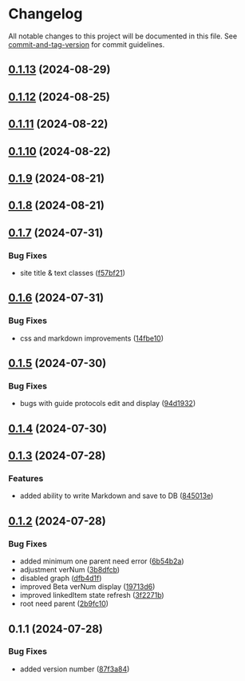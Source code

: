 # Changelog

All notable changes to this project will be documented in this file. See [commit-and-tag-version](https://github.com/absolute-version/commit-and-tag-version) for commit guidelines.

## [0.1.13](https://github.com/UnconditionedLife/rprotocols/compare/v0.1.12...v0.1.13) (2024-08-29)

## [0.1.12](https://github.com/UnconditionedLife/rprotocols/compare/v0.1.11...v0.1.12) (2024-08-25)

## [0.1.11](https://github.com/UnconditionedLife/rprotocols/compare/v0.1.10...v0.1.11) (2024-08-22)

## [0.1.10](https://github.com/UnconditionedLife/rprotocols/compare/v0.1.9...v0.1.10) (2024-08-22)

## [0.1.9](https://github.com/UnconditionedLife/rprotocols/compare/v0.1.8...v0.1.9) (2024-08-21)

## [0.1.8](https://github.com/UnconditionedLife/rprotocols/compare/v0.1.7...v0.1.8) (2024-08-21)

## [0.1.7](https://github.com/UnconditionedLife/rprotocols/compare/v0.1.6...v0.1.7) (2024-07-31)


### Bug Fixes

* site title & text classes ([f57bf21](https://github.com/UnconditionedLife/rprotocols/commit/f57bf21e6f46a7053d74d967e9fdab8ce870e0e3))

## [0.1.6](https://github.com/UnconditionedLife/rprotocols/compare/v0.1.5...v0.1.6) (2024-07-31)


### Bug Fixes

* css and markdown improvements ([14fbe10](https://github.com/UnconditionedLife/rprotocols/commit/14fbe1019f22974755f83cefed76bfc79f5eb3da))

## [0.1.5](https://github.com/UnconditionedLife/rprotocols/compare/v0.1.4...v0.1.5) (2024-07-30)


### Bug Fixes

* bugs with guide protocols edit and display ([94d1932](https://github.com/UnconditionedLife/rprotocols/commit/94d1932675fb4cd28ea4f5c9f9364567ab12ad6d))

## [0.1.4](https://github.com/UnconditionedLife/rprotocols/compare/v0.1.3...v0.1.4) (2024-07-30)

## [0.1.3](https://github.com/UnconditionedLife/rprotocols/compare/v0.1.2...v0.1.3) (2024-07-28)


### Features

* added ability to write Markdown and save to DB ([845013e](https://github.com/UnconditionedLife/rprotocols/commit/845013e741e0a0c07f310e2e8d924a4e7824bf40))

## [0.1.2](https://github.com/UnconditionedLife/rprotocols/compare/v0.1.1...v0.1.2) (2024-07-28)


### Bug Fixes

* added minimum one parent need error ([6b54b2a](https://github.com/UnconditionedLife/rprotocols/commit/6b54b2a91e4f908aaf65baae09e5796ad45a4f07))
* adjustment verNum ([3b8dfcb](https://github.com/UnconditionedLife/rprotocols/commit/3b8dfcbe224bb2ff6f724cbf768bf18e6c5bc433))
* disabled graph ([dfb4d1f](https://github.com/UnconditionedLife/rprotocols/commit/dfb4d1f02dde36350b95af4f952d8d13215c8766))
* improved Beta verNum display ([19713d6](https://github.com/UnconditionedLife/rprotocols/commit/19713d6d7f95dfaa0d6bfc6e36d6f0eb6fd00bb8))
* improved linkedItem state refresh ([3f2271b](https://github.com/UnconditionedLife/rprotocols/commit/3f2271bddbd9c8cde231e197da54e6ef8203fe21))
* root need parent ([2b9fc10](https://github.com/UnconditionedLife/rprotocols/commit/2b9fc107678dc9cb4aac5814afddd807fa30c2df))

## 0.1.1 (2024-07-28)


### Bug Fixes

* added version number ([87f3a84](https://github.com/UnconditionedLife/rprotocols/commit/87f3a8423779f96719b7975715e3045c5165f858))
